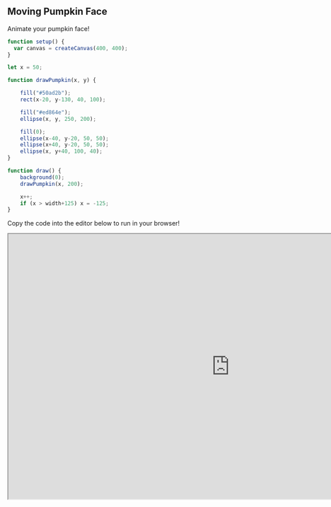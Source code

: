 ## Moving Pumpkin Face

<script src="p5/p5.js"></script>
<script src="moving_face.js"></script>

Animate your pumpkin face!

<div id="sketch">
</div>

```javascript
function setup() {
  var canvas = createCanvas(400, 400);
}

let x = 50;

function drawPumpkin(x, y) {

    fill("#50ad2b");
    rect(x-20, y-130, 40, 100);

    fill("#ed864e");
    ellipse(x, y, 250, 200);

    fill(0);
    ellipse(x-40, y-20, 50, 50);
    ellipse(x+40, y-20, 50, 50);
    ellipse(x, y+40, 100, 40);
}

function draw() {
    background(0);
    drawPumpkin(x, 200);

    x++;
    if (x > width+125) x = -125;
}
```

Copy the code into the editor below to run in your browser!

<iframe id="p5.js web editor embed"
    title="p5.js web editor embed"
    width="1000"
    height="600"
    src="https://editor.p5js.org/">
</iframe>


